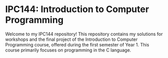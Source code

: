 # IPC144: Introduction to Computer Programming

Welcome to my IPC144 repository! This repository contains my solutions for workshops and the final project of the Introduction to Computer Programming course, offered during the first semester of Year 1. This course primarily focuses on programming in the C language.
